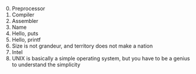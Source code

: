 0. Preprocessor 
1. Compiler 
2. Assembler 
3. Name 
4. Hello, puts 
5. Hello, printf 
6. Size is not grandeur, and territory does not make a nation 
7. Intel 
8. UNIX is basically a simple operating system, but you have to be a genius to understand the simplicity  
